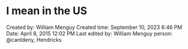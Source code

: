 # I mean in the US

Created by: William Menguy
Created time: September 10, 2023 6:46 PM
Date: April 8, 2015 12:02 PM
Last edited by: William Menguy
person: @cantdeny, Hendricks